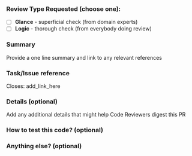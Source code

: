 ### Review Type Requested (choose one):
- [ ] **Glance** - superficial check (from domain experts)
- [ ] **Logic** - thorough check (from everybody doing review)

### Summary
Provide a one line summary and link to any relevant references

### Task/Issue reference

Closes: add_link_here

### Details (optional)
Add any additional details that might help Code Reviewers digest this PR

### How to test this code? (optional)

### Anything else? (optional)
